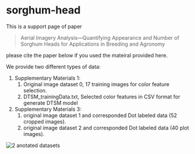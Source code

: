 # sorghum-head
This is a support page of paper  
>Aerial Imagery Analysis—Quantifying Appearance and Number of Sorghum Heads for Applications in Breeding and Agronomy  

please cite the paper below if you used the mateiral provided here.

We provide two different types of data: 
1. Supplementary Materials 1:
   1)	Original image dataset 0, 17 training images for color feature selection.
   2)	DTSM_trainingData.txt, Selected color features in CSV format for generate DTSM model
2. Supplementary Materials 3:
   1)	original image dataset 1 and corresponded Dot labeled data (52 cropped images).
   2)	original image dataset 2 and corresponded Dot labeled data (40 plot images).
<img src="https://github.com/oceam/sorghum-head/blob/master/figure/Sup3.jpg" alt="2 anotated datasets" title="Anotated">


